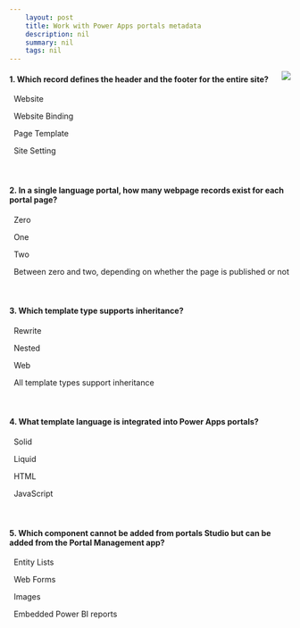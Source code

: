 ```yaml
---
    layout: post
    title: Work with Power Apps portals metadata  
    description: nil
    summary: nil
    tags: nil
---
```



 <a target="_blank" href="https://docs.microsoft.com/en-us/learn/modules/portals-metadata/6-check/"><i class="fas fa-external-link-alt"></i> </a>
 <img align="right" src="https://docs.microsoft.com/en-us/learn/achievements/portals-metadata.svg">
####  1. Which record defines the header and the footer for the entire site?


<i class='fas fa-check-square' style='color: Dodgerblue;'></i> &nbsp;&nbsp;Website

<i class='far fa-square'></i> &nbsp;&nbsp;Website Binding

<i class='far fa-square'></i> &nbsp;&nbsp;Page Template

<i class='far fa-square'></i> &nbsp;&nbsp;Site Setting
<br />
<br />
<br />

####  2. In a single language portal, how many webpage records exist for each portal page?


<i class='far fa-square'></i> &nbsp;&nbsp;Zero

<i class='far fa-square'></i> &nbsp;&nbsp;One

<i class='fas fa-check-square' style='color: Dodgerblue;'></i> &nbsp;&nbsp;Two

<i class='far fa-square'></i> &nbsp;&nbsp;Between zero and two, depending on whether the page is published or not
<br />
<br />
<br />

####  3. Which template type supports inheritance?


<i class='far fa-square'></i> &nbsp;&nbsp;Rewrite

<i class='far fa-square'></i> &nbsp;&nbsp;Nested

<i class='fas fa-check-square' style='color: Dodgerblue;'></i> &nbsp;&nbsp;Web

<i class='far fa-square'></i> &nbsp;&nbsp;All template types support inheritance
<br />
<br />
<br />

####  4. What template language is integrated into Power Apps portals?


<i class='far fa-square'></i> &nbsp;&nbsp;Solid

<i class='fas fa-check-square' style='color: Dodgerblue;'></i> &nbsp;&nbsp;Liquid

<i class='far fa-square'></i> &nbsp;&nbsp;HTML

<i class='far fa-square'></i> &nbsp;&nbsp;JavaScript
<br />
<br />
<br />

####  5. Which component cannot be added from portals Studio but can be added from the Portal Management app?


<i class='far fa-square'></i> &nbsp;&nbsp;Entity Lists

<i class='fas fa-check-square' style='color: Dodgerblue;'></i> &nbsp;&nbsp;Web Forms

<i class='far fa-square'></i> &nbsp;&nbsp;Images

<i class='far fa-square'></i> &nbsp;&nbsp;Embedded Power BI reports
<br />
<br />
<br />
